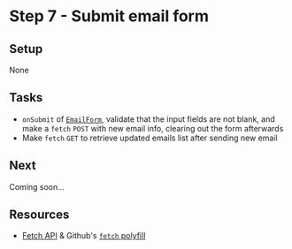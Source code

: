 # Step 7 - Submit email form

## Setup

None

## Tasks

- `onSubmit` of [`EmailForm`](src/components/EmailForm.js), validate that the input fields are not blank, and make a `fetch` `POST` with new email info, clearing out the form afterwards
- Make `fetch` `GET` to retrieve updated emails list after sending new email

## Next

Coming soon...

## Resources

- [Fetch API](https://developer.mozilla.org/en-US/docs/Web/API/Fetch_API) & Github's [`fetch` polyfill](https://github.com/github/fetch)
